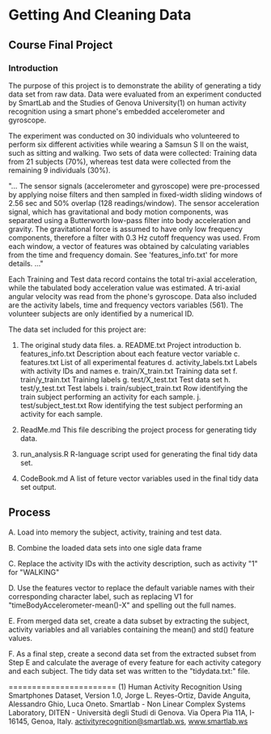 # Getting And Cleaning Data
## Course Final Project

### Introduction

The purpose of this project is to demonstrate the ability of generating a tidy data set from raw data.  Data were evaluated from an experiment conducted by SmartLab and the Studies of Genova University(1) on human activity recognition using a smart phone's embedded accelerometer and gyroscope.  

The experiment was conducted on 30 individuals who volunteered to perform six different activities while wearing a Samsun S II on the waist, such as sitting and walking.  Two sets of data were collected:  Training data from 21 subjects (70%), whereas test data were collected from the remaining 9 individuals (30%).

"... The sensor signals (accelerometer and gyroscope) were pre-processed by applying noise filters and then sampled in fixed-width sliding windows of 2.56 sec and 50% overlap (128 readings/window). The sensor acceleration signal, which has gravitational and body motion components, was separated using a Butterworth low-pass filter into body acceleration and gravity. The gravitational force is assumed to have only low frequency components, therefore a filter with 0.3 Hz cutoff frequency was used. From each window, a vector of features was obtained by calculating variables from the time and frequency domain. See 'features_info.txt' for more details. ..."


Each Training and Test data record contains the total tri-axial acceleration, while the tabulated body acceleration value was estimated. A tri-axial angular velocity was read from the phone's gyroscope.  Data also included are the activity labels, time and frequency vectors variables (561). The volunteer subjects are only identified by a numerical ID.

The data set included for this project are:

1.	The original study data files.
	a.	README.txt 					Project introduction
	b.	features_info.txt 			Description about each feature vector variable
	c.	features.txt 				List of all experimental features
	d.	activity_labels.txt 		Labels with activity IDs and names
	e.	train/X_train.txt 			Training data set
	f.	train/y_train.txt 			Training labels
	g.	test/X_test.txt 			Test data set
	h.	test/y_test.txt 			Test labels
	i.	train/subject_train.txt 	Row identifying the train subject performing an activity for each sample.
	j.	test/subject_test.txt 		Row identifying the test subject performing an activity for each sample.

2.	ReadMe.md 						This file describing the project process for generating tidy data.
3.	run_analysis.R 					R-language script used for generating the final tidy data set.
4.	CodeBook.md 					A list of feture vector variables used in the final tidy data set output.

## Process

A.	Load into memory the subject, activity, training and test data.

B.	Combine the loaded data sets into one sigle data frame

C.	Replace the activity IDs with the activity description, such as activity "1" for  "WALKING"

D.	Use the features vector to replace the default variable names with their corresponding character label, such as replacing V1 for "timeBodyAccelerometer-mean()-X" and spelling out the full names.

E.	From merged data set, create a data subset by extracting the subject, activity variables and all variables containing the mean() and std() feature values.

F.	As a final step, create a second data set from the extracted subset from Step E and calculate the average of every feature for each activity category and each subject.  The tidy data set was written to the "tidydata.txt:" file.



=======================
(1) Human Activity Recognition Using Smartphones Dataset, Version 1.0, Jorge L. Reyes-Ortiz, Davide Anguita, Alessandro Ghio, Luca Oneto. Smartlab - Non Linear Complex Systems Laboratory, DITEN - Università degli Studi di Genova. Via Opera Pia 11A, I-16145, Genoa, Italy. activityrecognition@smartlab.ws, www.smartlab.ws
